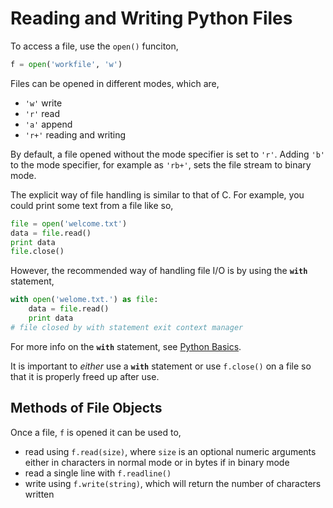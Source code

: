 # Reading and Writing Python Files

To access a file, use the `open()` funciton,

```py
f = open('workfile', 'w')
```

Files can be opened in different modes, which are,

- `'w'` write
- `'r'` read
- `'a'` append
- `'r+'` reading and writing

By default, a file opened without the mode specifier is set to `'r'`. Adding `'b'` to the mode specifier, for example as `'rb+'`, sets the file stream to binary mode.

The explicit way of file handling is similar to that of C. For example, you could print some text from a file like so,

```py
file = open('welcome.txt')
data = file.read()
print data
file.close()
```

However, the recommended way of handling file I/O is by using the **`with`** statement,

```py
with open('welome.txt.') as file:
    data = file.read()
    print data
# file closed by with statement exit context manager
```

For more info on the **`with`** statement, see [Python Basics](Python%20Basics.md).

It is important to *either* use a **`with`** statement or use `f.close()` on a file so that it is properly freed up after use.

## Methods of File Objects

Once a file, `f` is opened it can be used to,

- read using `f.read(size)`, where `size` is an optional numeric arguments either in characters in normal mode or in bytes if in binary mode
- read a single line with `f.readline()`
- write using `f.write(string)`, which will return the number of characters written
